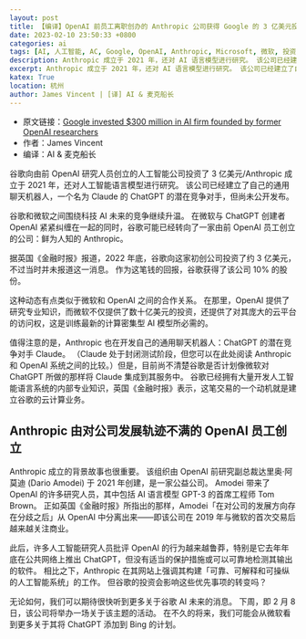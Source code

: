```yaml
---
layout: post
title: 【编译】OpenAI 前员工离职创办的 Anthropic 公司获得 Google 的 3 亿美元投资
date: 2023-02-10 23:50:33 +0800
categories: ai
tags: [AI, 人工智能, AC, Google, OpenAI, Anthropic, Microsoft, 微软, 投资, 创业, Startup, 融资]
description: Anthropic 成立于 2021 年，还对 AI 语言模型进行研究。 该公司已经建立了自己的通用聊天机器人，一个名为 Claude 的 ChatGPT 的潜在竞争对手，但尚未公开发布。
excerpt: Anthropic 成立于 2021 年，还对 AI 语言模型进行研究。 该公司已经建立了自己的通用聊天机器人，一个名为 Claude 的 ChatGPT 的潜在竞争对手，但尚未公开发布。
katex: True
location: 杭州
author: James Vincent | [译] AI & 麦克船长
---
```


* 原文链接：[Google invested $300 million in AI firm founded by former OpenAI researchers](https://www.theverge.com/2023/2/3/23584540/google-anthropic-investment-300-million-openai-chatgpt-rival-claude)
* 作者：James Vincent
* 编译：AI & 麦克船长

谷歌向由前 OpenAI 研究人员创立的人工智能公司投资了 3 亿美元/Anthropic 成立于 2021 年，还对人工智能语言模型进行研究。 该公司已经建立了自己的通用聊天机器人，一个名为 Claude 的 ChatGPT 的潜在竞争对手，但尚未公开发布。

谷歌和微软之间围绕科技 AI 未来的竞争继续升温。 在微软与 ChatGPT 创建者 OpenAI 紧紧纠缠在一起的同时，谷歌可能已经转向了一家由前 OpenAI 员工创立的公司：鲜为人知的 Anthropic。

据英国《金融时报》报道，2022 年底，谷歌向这家初创公司投资了约 3 亿美元，不过当时并未报道这一消息。 作为这笔钱的回报，谷歌获得了该公司 10% 的股份。

这种动态有点类似于微软和 OpenAI 之间的合作关系。 在那里，OpenAI 提供了研究专业知识，而微软不仅提供了数十亿美元的投资，还提供了对其庞大的云平台的访问权，这是训练最新的计算密集型 AI 模型所必需的。

值得注意的是，Anthropic 也在开发自己的通用聊天机器人：ChatGPT 的潜在竞争对手 Claude。 （Claude 处于封闭测试阶段，但您可以在此处阅读 Anthropic 和 OpenAI 系统之间的比较。）但是，目前尚不清楚谷歌是否计划像微软对 ChatGPT 所做的那样将 Claude 集成到其服务中。 谷歌已经拥有大量开发人工智能语言系统的内部专业知识，英国《金融时报》表示，这笔交易的一个动机就是建立谷歌的云计算业务。

## Anthropic 由对公司发展轨迹不满的 OpenAI 员工创立

Anthropic 成立的背景故事也很重要。 该组织由 OpenAI 前研究副总裁达里奥·阿莫迪 (Dario Amodei) 于 2021 年创建，是一家公益公司。 Amodei 带来了 OpenAI 的许多研究人员，其中包括 AI 语言模型 GPT-3 的首席工程师 Tom Brown。 正如英国《金融时报》所指出的那样，Amodei「在对公司的发展方向存在分歧之后」从 OpenAI 中分离出来——即该公司在 2019 年与微软的首次交易后越来越关注商业。

此后，许多人工智能研究人员批评 OpenAI 的行为越来越鲁莽，特别是它去年年底在公共网络上推出 ChatGPT，但没有适当的保护措施或可以可靠地检测其输出的软件。 相比之下，Anthropic 在其网站上强调其构建「可靠、可解释和可操纵的人工智能系统」的工作。 但谷歌的投资会影响这些优先事项的转变吗？

无论如何，我们可以期待很快听到更多关于谷歌 AI 未来的消息。 下周，即 2 月 8 日，该公司将举办一场关于该主题的活动。 在不久的将来，我们可能会从微软看到更多关于其将 ChatGPT 添加到 Bing 的计划。